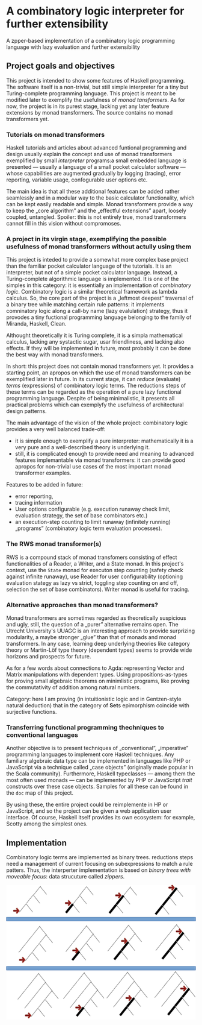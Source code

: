 # A combinatory logic interpreter for further extensibility

A zpper-based implementation of a combinatory logic programming language with lazy evaluation and further extensibility

## Project goals and objectives

This project is intended to show some features of Haskell programming.
The software itself is a non-trivial, but still simple interpreter for a tiny but Turing-complete programming language.
This project is meant to be modified later to exemplify the usefulness of *monad tansformers*.
As for now, the project is in its purest stage, lacking yet any later feature extensions by monad transformers.
The  source contains no monad transformers yet.

### Tutorials on monad transformers

Haskell tutorials and articles about advanced funtional programming and design usually explain the concept and use of monad transformers exemplified by small *interpreter* programs:a small embedded language is presented — usually a language of a small pocket calculator software — whose capabilities are augmented gradually by logging (tracing), error reporting, variable usage, confogurable user options etc.

The main idea is that all these additional features can be added rather seamlessly and in a modular way to the basic calculator functionality, which can be kept easily readable and simple. Monad transformers provide a way to keep the „core algorithm” and the „effectful extensions” apart, loosely coupled, untangled. Spoiler: this is not entirely true, monad transformers cannot fill in this vision without compromoses.

### A project in its virgin stage, exemplifying the possible usefulness of monad transformers without actully using them

This project is inteded to provide a somewhat more complex base project than the familiar pocket calculator language of the tutorials. It is an interpreter, but not of a simple pocket calculator language. Instead, a Turing-complete algorithmic language is implemented. It is one of the simples in this category: it is essentially an implementation of *combinatory logic*. Combinatory logic is a similar theoretical framework as lambda calculus. So, the core part of the project is a „leftmost deepest” traversal of a binary tree while matching certain rule patterns: it implements comninatory logic along a call-by name (lazy evalulation) strategy, thus it provodes a tiny fuctional programming language belonging to the family of Miranda, Haskell, Clean.

Althought theoretically it is Turing complete, it is a simpla mathematical calculus, lacking any systactic sugar, usar friendliness, and lacking also effects. If they will be implemented in future, most probably it can be done the best way with monad transformers.

In short: this project does not contain monad transformers yet. It provides a starting point, an apropos on which the use of monad transformers can be exemplified later in future.
In its current stage, it can *reduce* (evaluate) *terms* (expressions) of combinatory logic terms. The reductions steps of these terms can be regarded as the operation of a pure lazy functional programming language. Despite of being minimalistic, it presents all practical problems which can exemplyfy the usefulness of architectural design patterns.

The main advantage of the vision of the whole project: combinatory logic provides a very well balanced trade-off:
 * it is simple enough to exemplify a pure interpreter: mathematically it is a very pure and a well-described theory is underlying it.
 * still, it is complicated enough to provide need and meaning to advanced features implemantable via monad transformers: it can provide good apropos for non-trivial use cases of the most important monad transformer examples.

Features to be added in future:
 * error reporting,
 * tracing information
 * User options configurable (e.g. execution runaway check limit, evaluation strategy, the set of base combinators etc.)
 * an execution-step counting to limit runaway (infinitely running) „programs” (combinatory logic term evaluation processes).

### The RWS monad transformer(s)

RWS is a compound stack of monad transfomers consisting of effect functionalities of a Reader, a Writer, and a State monad.
In this project\'s context, use the `State` monad for executon step counting (safety check against infinite runaway), use Reader for user configurability (optioning evaluation stategy as lazy vs strict, toggling step counting on and off, selection the set of base combinators). Writer monad is useful for tracing. 

### Alternative approaches than monad transformers?

Monad transformers are sometimes regarded as theoretically suspicious and ugly, still, the question of a „purer” alternative remains open.
The Utrecht University\'s UUAGC is an interesting approach to provide surprizing modularity, a maybe stronger „glue” than that of monads and monad transformers.
In any case, learning deep underlying theories like category theory or Martin-Löf type theory (dependent types) seems to provide wide horizons and prospects for future.

As for a few words about connections to Agda: representing Vector and Matrix manipulations with dependent types. Using propositions-as-types for proving small algebraic theorems on minimlistic programs, like proving the commutativity of addition among natural numbers.

Category: here I am proving (in intuitionistic logic and in Gentzen-style natural deduction) that in the category of **Set**s epimorphism coincide with surjective functions.

### Transferring functional programming thechniques to conventional languages

Another objective is to present techniques of „conventional”, „imperative” programming languages to implement core Haskell techniques. Any familiary algebraic data type can be implemented in languages like PHP or JavaScript via a technique called „case objects” (originally made popular in the Scala community). Furthermore, Haskell typeclasses — among them the most often used monads — can be implemented by PHP or JavaScript *trait* constructs over these case objects. Samples for all these can be found in the `doc` map of this project.

By using these, the entire project could be reimplemente in HP or JavaScript, and so the project can be given a web application user interface. Of course, Haskell itself provides its own ecosystem: for example, Scotty among the simplest ones.

## Implementation

Combinatory logic terms are implemented as binary trees. reductions steps need a management of current focusing on subexpressions to match a rule patters. Thus, the interperter implementation is based on *binary trees with moveable focus*: data strucuture called *zippers*.

![Evaluation strategy](doc/img/leftmost-path-moving-right-down.A6.landscape.png "Evaluation strategy")
